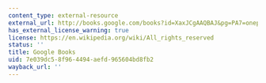 ```yaml
---
content_type: external-resource
external_url: http://books.google.com/books?id=XaxJCgAAQBAJ&pg=PA7=onepage
has_external_license_warning: true
license: https://en.wikipedia.org/wiki/All_rights_reserved
status: ''
title: Google Books
uid: 7e039dc5-8f96-4494-aefd-965604bd8fb2
wayback_url: ''
---
```

